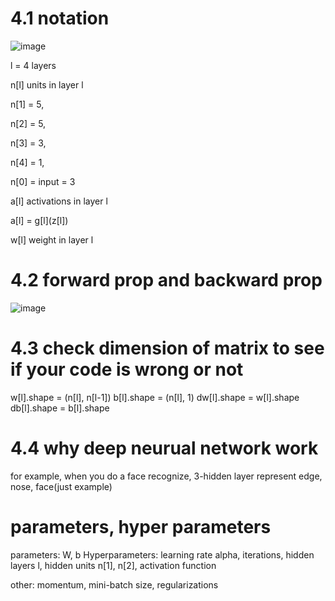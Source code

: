 # 4.1 notation
![image](https://user-images.githubusercontent.com/71109255/121980669-ef778580-cdbe-11eb-8564-0fcd402cdbfe.png)

l = 4              layers

n[l]               units in layer l

n[1] = 5, 

n[2] = 5, 

n[3] = 3, 

n[4] = 1, 

n[0] = input = 3

a[l] activations in layer l

a[l] = g[l]\(z[l])

w[l] weight in layer l

# 4.2 forward prop and backward prop
![image](https://user-images.githubusercontent.com/71109255/121987408-fe643500-cdca-11eb-99b6-887a15c743ce.png)

# 4.3 check dimension of matrix to see if your code is wrong or not
w[l].shape = (n[l], n[l-1])
b[l].shape = (n[l], 1)
dw[l].shape = w[l].shape
db[l].shape = b[l].shape

# 4.4 why deep neurual network work
for example, when you do a face recognize, 3-hidden layer represent edge, nose, face(just example)


# parameters, hyper parameters
parameters: W, b
Hyperparameters: learning rate alpha, iterations, hidden layers l, hidden units n[1], n[2], activation function

other: momentum, mini-batch size, regularizations
